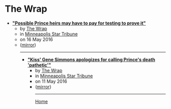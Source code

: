 # The Wrap

 - [**"Possible Prince heirs may have to pay for testing to prove it"**](https://www.startribune.com/prince-death-update-possible-heirs-may-have-to-pay/379686021/)<ul><li>by [The Wrap](../../authors/the-wrap/index.md)</li><li>in [Minneapolis Star Tribune](https://www.startribune.com/)</li><li>on 16 May 2016</li><li>([mirror](https://web.archive.org/web/*/https://www.startribune.com/prince-death-update-possible-heirs-may-have-to-pay/379686021/))</li><ul>

----

 - [**"Kiss' Gene Simmons apologizes for calling Prince's death 'pathetic'"**](https://www.startribune.com/gene-simmons-apologizes-for-calling-prince-s-death-pathetic/378995911/)<ul><li>by [The Wrap](../../authors/the-wrap/index.md)</li><li>in [Minneapolis Star Tribune](https://www.startribune.com/)</li><li>on 11 May 2016</li><li>([mirror](https://web.archive.org/web/*/https://www.startribune.com/gene-simmons-apologizes-for-calling-prince-s-death-pathetic/378995911/))</li><ul>

----

[Home](../index.md)
